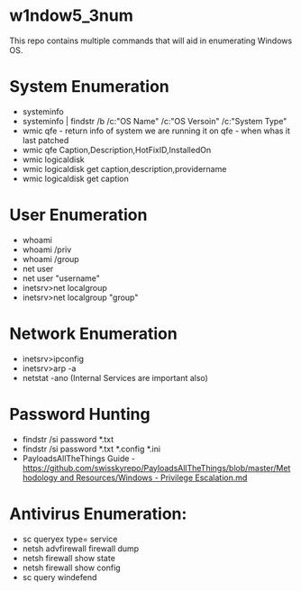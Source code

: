 # w1ndow5_3num
This repo contains multiple commands that will aid in enumerating Windows OS. 

# System Enumeration

- systeminfo
- systeminfo | findstr /b /c:"OS Name" /c:"OS Versoin" /c:"System Type"
- wmic qfe - return info of system we are running it on qfe - when whas it last patched
- wmic qfe Caption,Description,HotFixID,InstalledOn
- wmic logicaldisk
- wmic logicaldisk get caption,description,providername
- wmic logicaldisk get caption

# User Enumeration

- whoami
- whoami /priv
- whoami /group
- net user
- net user "username"
- inetsrv>net localgroup
- inetsrv>net localgroup "group"


# Network Enumeration

- inetsrv>ipconfig
- inetsrv>arp -a
- netstat -ano (Internal Services are important also)

# Password Hunting

- findstr /si password *.txt
- findstr /si password *.txt *.config *.ini
- PayloadsAllTheThings Guide - [https://github.com/swisskyrepo/PayloadsAllTheThings/blob/master/Methodology and Resources/Windows - Privilege Escalation.md](https://github.com/swisskyrepo/PayloadsAllTheThings/blob/master/Methodology%20and%20Resources/Windows%20-%20Privilege%20Escalation.md)


# Antivirus Enumeration: 

- sc queryex type= service
- netsh advfirewall firewall dump
- netsh firewall show state
- netsh firewall show config
- sc query windefend

